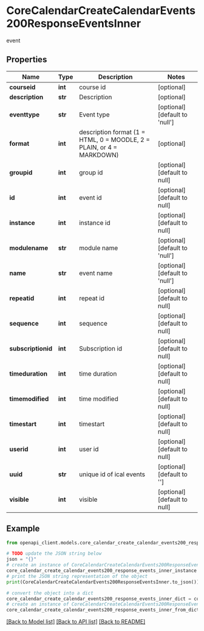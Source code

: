 # CoreCalendarCreateCalendarEvents200ResponseEventsInner

event

## Properties

Name | Type | Description | Notes
------------ | ------------- | ------------- | -------------
**courseid** | **int** | course id | [optional] 
**description** | **str** | Description | [optional] 
**eventtype** | **str** | Event type | [optional] [default to 'null']
**format** | **int** | description format (1 &#x3D; HTML, 0 &#x3D; MOODLE, 2 &#x3D; PLAIN, or 4 &#x3D; MARKDOWN) | [optional] 
**groupid** | **int** | group id | [optional] [default to null]
**id** | **int** | event id | [optional] [default to null]
**instance** | **int** | instance id | [optional] [default to null]
**modulename** | **str** | module name | [optional] [default to 'null']
**name** | **str** | event name | [optional] [default to 'null']
**repeatid** | **int** | repeat id | [optional] [default to null]
**sequence** | **int** | sequence | [optional] [default to null]
**subscriptionid** | **int** | Subscription id | [optional] [default to null]
**timeduration** | **int** | time duration | [optional] [default to null]
**timemodified** | **int** | time modified | [optional] [default to null]
**timestart** | **int** | timestart | [optional] [default to null]
**userid** | **int** | user id | [optional] [default to null]
**uuid** | **str** | unique id of ical events | [optional] [default to '']
**visible** | **int** | visible | [optional] [default to null]

## Example

```python
from openapi_client.models.core_calendar_create_calendar_events200_response_events_inner import CoreCalendarCreateCalendarEvents200ResponseEventsInner

# TODO update the JSON string below
json = "{}"
# create an instance of CoreCalendarCreateCalendarEvents200ResponseEventsInner from a JSON string
core_calendar_create_calendar_events200_response_events_inner_instance = CoreCalendarCreateCalendarEvents200ResponseEventsInner.from_json(json)
# print the JSON string representation of the object
print(CoreCalendarCreateCalendarEvents200ResponseEventsInner.to_json())

# convert the object into a dict
core_calendar_create_calendar_events200_response_events_inner_dict = core_calendar_create_calendar_events200_response_events_inner_instance.to_dict()
# create an instance of CoreCalendarCreateCalendarEvents200ResponseEventsInner from a dict
core_calendar_create_calendar_events200_response_events_inner_from_dict = CoreCalendarCreateCalendarEvents200ResponseEventsInner.from_dict(core_calendar_create_calendar_events200_response_events_inner_dict)
```
[[Back to Model list]](../README.md#documentation-for-models) [[Back to API list]](../README.md#documentation-for-api-endpoints) [[Back to README]](../README.md)


